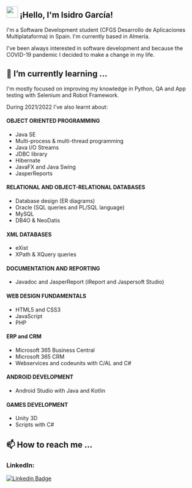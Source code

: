 ## <img src="https://media.giphy.com/media/hvRJCLFzcasrR4ia7z/giphy.gif" width="30px"> ¡Hello, I'm Isidro García!

I'm a Software Development student (CFGS Desarrollo de Aplicaciones Multiplataforma) in Spain. I'm currently based in Almería.

I've been always interested in software development and because the COVID-19 pandemic I decided to make a change in my life.

## 🌱 I’m currently learning ...
I'm mostly focused on improving my knowledge in Python, QA and App testing with Selenium and Robot Framework.

During 2021/2022 I've also learnt about:

#### OBJECT ORIENTED PROGRAMMING
- Java SE
- Multi-process & multi-thread programming
- Java I/O Streams
- JDBC library
- Hibernate
- JavaFX and Java Swing
- JasperReports

#### RELATIONAL AND OBJECT-RELATIONAL DATABASES
- Database design (ER diagrams)
- Oracle (SQL queries and PL/SQL language)
- MySQL
- DB4O & NeoDatis

#### XML DATABASES
- eXist
- XPath & XQuery queries

#### DOCUMENTATION AND REPORTING
- Javadoc and JasperReport (iReport and Jaspersoft Studio)

#### WEB DESIGN FUNDAMENTALS
- HTML5 and CSS3
- JavaScript
- PHP

#### ERP and CRM
- Microsoft 365 Business Central
- Microsoft 365 CRM
- Webservices and codeunits with C/AL and C#

#### ANDROID DEVELOPMENT
- Android Studio with Java and Kotlin

#### GAMES DEVELOPMENT
- Unity 3D
- Scripts with C#

## 📫 How to reach me ...

### LinkedIn: 
[![Linkedin Badge](https://img.shields.io/badge/-LinkedIn-blue?style=flat-square&logo=Linkedin&logoColor=white&link=https://www.linkedin.com/in/harshkumarkhatri/)](https://www.linkedin.com/in/isidrodomingogarciafernandez)
